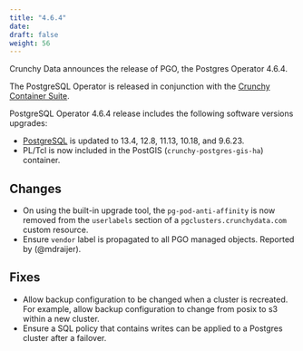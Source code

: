 ```yaml
---
title: "4.6.4"
date:
draft: false
weight: 56
---
```


Crunchy Data announces the release of PGO, the Postgres Operator 4.6.4.

The PostgreSQL Operator is released in conjunction with the [Crunchy Container Suite](https://github.com/CrunchyData/crunchy-containers/).

PostgreSQL Operator 4.6.4 release includes the following software versions upgrades:

- [PostgreSQL](https://www.postgresql.org) is updated to 13.4, 12.8, 11.13, 10.18, and 9.6.23.
- PL/Tcl is now included in the PostGIS (`crunchy-postgres-gis-ha`) container.

## Changes

- On using the built-in upgrade tool, the `pg-pod-anti-affinity` is now removed from the `userlabels` section of a `pgclusters.crunchydata.com` custom resource.
- Ensure `vendor` label is propagated to all PGO managed objects. Reported by (@mdraijer).

## Fixes

- Allow backup configuration to be changed when a cluster is recreated. For example, allow backup configuration to change from posix to s3 within a new cluster.
- Ensure a SQL policy that contains writes can be applied to a Postgres cluster after a failover.
